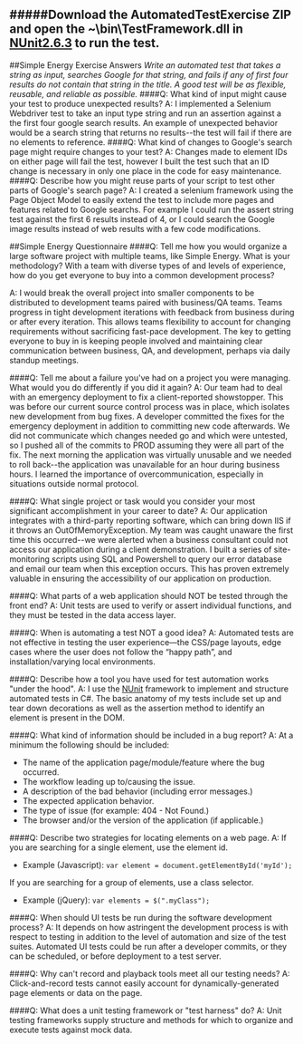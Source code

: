 #####Download the AutomatedTestExercise ZIP and open the ~\bin\TestFramework.dll in [NUnit2.6.3](http://nunit.org/?p=download) to run the test.
---
##Simple Energy Exercise Answers
*Write an automated test that takes a string as input, searches Google for that string, and fails if any of first four results do not contain that string in the title. A good test will be as flexible, reusable, and reliable as possible.*
####Q: What kind of input might cause your test to produce unexpected results? 
A: I implemented a Selenium Webdriver test to take an input type string and run an assertion against a the first four google search results.  An example of unexpected behavior would be a search string that returns no results--the test will fail if there are no elements to reference. 
####Q: What kind of changes to Google's search page might require changes to your test? 
A: Changes made to element IDs on either page will fail the test, however I built the test such that an ID change is necessary in only one place in the code for easy maintenance. 
####Q: Describe how you might reuse parts of your script to test other parts of Google's search page? 
A: I created a selenium framework using the Page Object Model to easily extend the test to include more pages and features related to Google searchs.  For example I could run the assert string test against the first 6 results instead of 4, or I could search the Google image results instead of web results with a few code modifications.   

##Simple Energy Questionnaire
####Q: Tell me how you would organize a large software project with multiple teams, like Simple Energy. What is your methodology? With a team with diverse types of and levels of experience, how do you get everyone to buy into a common development process?

A: I would break the overall project into smaller components to be distributed to development teams paired with business/QA teams.  Teams progress in tight development iterations with feedback from business during or after every iteration. This allows teams flexibility to account for changing requirements without sacrificing fast-pace development. The key to getting everyone to buy in is keeping people involved and maintaining clear communication between business, QA, and development, perhaps via daily standup meetings. 

####Q: Tell me about a failure you've had on a project you were managing. What would you do differently if you did it again? 
A: Our team had to deal with an emergency deployment to fix a client-reported showstopper.  This was before our current source control process was in place, which isolates new development from bug fixes.  A developer committed the fixes for the emergency deployment in addition to committing new code afterwards.  We did not communicate which changes needed go and which were untested, so I pushed all of the commits to PROD assuming they were all part of the fix.  The next morning the application was virtually unusable and we needed to roll back--the application was unavailable for an hour during business hours.  I learned the importance of overcommunication, especially in situations outside normal protocol.  

####Q: What single project or task would you consider your most significant accomplishment in your career to date? 
A: Our application integrates with a third-party reporting software, which can bring down IIS if it throws an OutOfMemoryException.  My team was caught unaware the first time this occurred--we were alerted when a business consultant could not access our application during a client demonstration.  I built a series of site-monitoring scripts using SQL and Powershell to query our error database and email our team when this exception occurs.  This has proven extremely valuable in ensuring the accessibility of our application on production.       

####Q: What parts of a web application should NOT be tested through the front end? 
A: Unit tests are used to verify or assert individual functions, and they must be tested in the data access layer.  

####Q: When is automating a test NOT a good idea? 
A: Automated tests are not effective in testing the user experience—the CSS/page layouts, edge cases where the user does not follow the “happy path”, and installation/varying local environments. 

####Q: Describe how a tool you have used for test automation works "under the hood". 
A: I use the [NUnit](http://www.nunit.org/) framework to implement and structure automated tests in C#.  The basic anatomy of my tests include set up and tear down decorations as well as the assertion method to identify an element is present in the DOM.     

####Q: What kind of information should be included in a bug report?
A: At a minimum the following should be included:
+ The name of the application page/module/feature where the bug occurred.
+ The workflow leading up to/causing the issue. 
+ A description of the bad behavior (including error messages.)
+ The expected application behavior.
+ The type of issue (for example: 404 - Not Found.)
+ The browser and/or the version of the application (if applicable.)   

####Q: Describe two strategies for locating elements on a web page. 
A: If you are searching for a single element, use the element id.  
* Example (Javascript): ```var element = document.getElementById('myId');``` 

If you are searching for a group of elements, use a class selector.  
* Example (jQuery):  ```var elements = $(".myClass");```    

####Q: When should UI tests be run during the software development process? 
A: It depends on how astringent the development process is with respect to testing in addition to the level of automation and size of the test suites.  Automated UI tests could be run after a developer commits, or they can be scheduled, or before deployment to a test server. 

####Q: Why can't record and playback tools meet all our testing needs? 
A: Click-and-record tests cannot easily account for dynamically-generated page elements or data on the page. 

####Q: What does a unit testing framework or "test harness" do? 
A: Unit testing frameworks supply structure and methods for which to organize and execute tests against mock data. 

